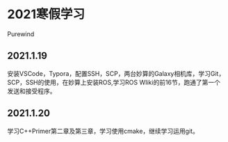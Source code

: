 # **2021寒假学习**



Purewind



## 2021.1.19

安装VSCode，Typora，配置SSH，SCP，两台妙算的Galaxy相机库，学习Git，SCP，SSH的使用，在妙算上安装ROS,学习ROS WIiki的前16节，跑通了第一个发送和接受程序。



## 2021.1.20

学习C++Primer第二章及第三章，学习使用cmake，继续学习运用git。


